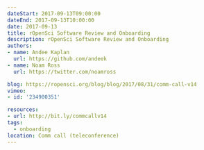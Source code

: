 ```yaml
---
dateStart: 2017-09-13T09:00:00
dateEnd: 2017-09-13T10:00:00
date: 2017-09-13
title: rOpenSci Software Review and Onboarding
description: rOpenSci Software Review and Onboarding
authors:
- name: Andee Kaplan
  url: https://github.com/andeek
- name: Noam Ross
  url: https://twitter.com/noamross

blog: https://ropensci.org/blog/blog/2017/08/31/comm-call-v14
vimeo:
- id: '234900351'

resources:
- url: http://bit.ly/commcallv14
tags:
  - onboarding
location: Comm call (teleconference)
---
```

